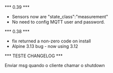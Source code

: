 *** 0.39 *** 
- Sensors now are "state_class":"measurement"
- No need to config MQTT user and password.

*** 0.38 *** 
- fix returned a non-zero code on install
- Alpine 3.13 bug - now using 3.12

*** TESTE CHANGELOG *** 

Enviar msg quando o cliente chamar o shutdown

